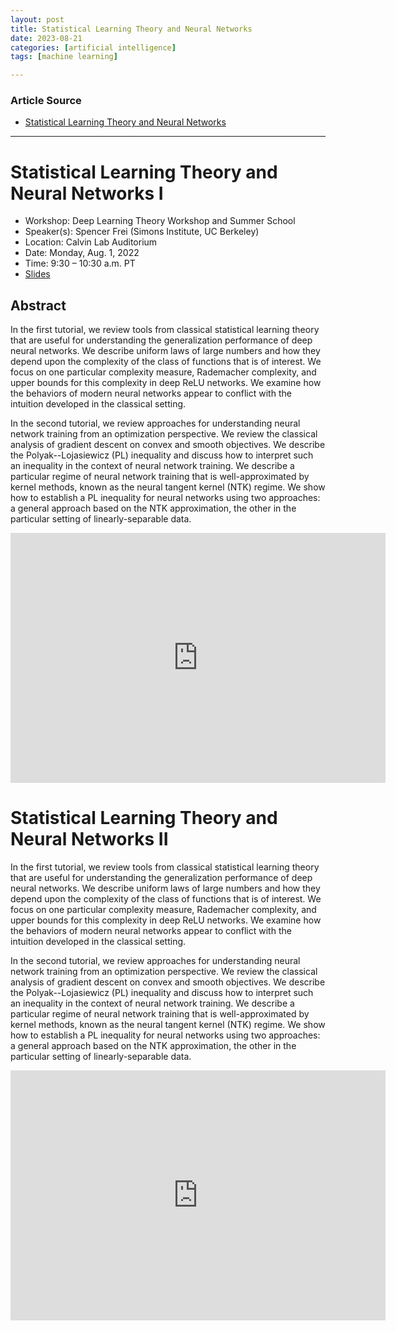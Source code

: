 ```yaml
---
layout: post
title: Statistical Learning Theory and Neural Networks
date: 2023-08-21
categories: [artificial intelligence]
tags: [machine learning]

---
```


### Article Source

* [Statistical Learning Theory and Neural Networks](https://www.youtube.com/watch?v=pb9LQV3fytE&list=PLgKuh-lKre10YK4RZ6mMylo3ftx_JJYYM)

---

# Statistical Learning Theory and Neural Networks I

* Workshop: Deep Learning Theory Workshop and Summer School
* Speaker(s): Spencer Frei (Simons Institute, UC Berkeley)
* Location: Calvin Lab Auditorium
* Date: Monday, Aug. 1, 2022
* Time: 9:30 – 10:30 a.m. PT
* [Slides](https://simons.berkeley.edu/sites/default/files/docs/21924/spencerfreitutorial.pdf)


## Abstract

In the first tutorial, we review tools from classical statistical learning theory that are useful for understanding the generalization performance of deep neural networks.  We describe uniform laws of large numbers and how they depend upon the complexity of the class of functions that is of interest.  We focus on one particular complexity measure, Rademacher complexity, and upper bounds for this complexity in deep ReLU networks.  We examine how the behaviors of modern neural networks appear to conflict with the intuition developed in the classical setting.

In the second tutorial, we review approaches for understanding neural network training from an optimization perspective.  We review the classical analysis of gradient descent on convex and smooth objectives.  We describe the Polyak--Lojasiewicz (PL) inequality and discuss how to interpret such an inequality in the context of neural network training.  We describe a particular regime of neural network training that is well-approximated by kernel methods, known as the neural tangent kernel (NTK) regime.  We show how to establish a PL inequality for neural networks using two approaches: a general approach based on the NTK approximation, the other in the particular setting of linearly-separable data.

<iframe width="600" height="400" src="https://www.youtube.com/embed/pb9LQV3fytE" title="YouTube video player" frameborder="0" allow="accelerometer; autoplay; clipboard-write; encrypted-media; gyroscope; picture-in-picture; web-share" allowfullscreen></iframe>

# Statistical Learning Theory and Neural Networks II

In the first tutorial, we review tools from classical statistical learning theory that are useful for understanding the generalization performance of deep neural networks.  We describe uniform laws of large numbers and how they depend upon the complexity of the class of functions that is of interest.  We focus on one particular complexity measure, Rademacher complexity, and upper bounds for this complexity in deep ReLU networks.  We examine how the behaviors of modern neural networks appear to conflict with the intuition developed in the classical setting.

In the second tutorial, we review approaches for understanding neural network training from an optimization perspective.  We review the classical analysis of gradient descent on convex and smooth objectives.  We describe the Polyak--Lojasiewicz (PL) inequality and discuss how to interpret such an inequality in the context of neural network training.  We describe a particular regime of neural network training that is well-approximated by kernel methods, known as the neural tangent kernel (NTK) regime.  We show how to establish a PL inequality for neural networks using two approaches: a general approach based on the NTK approximation, the other in the particular setting of linearly-separable data.


<iframe width="600" height="400" src="https://www.youtube.com/embed/PqentqYpUXk" title="YouTube video player" frameborder="0" allow="accelerometer; autoplay; clipboard-write; encrypted-media; gyroscope; picture-in-picture; web-share" allowfullscreen></iframe>

